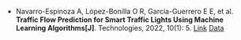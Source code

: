 * Navarro-Espinoza A, López-Bonilla O R, García-Guerrero E E, et al. <b>Traffic Flow Prediction for Smart Traffic Lights Using Machine Learning Algorithms[J]</b>. Technologies, 2022, 10(1): 5. [Link](https://www.mdpi.com/2227-7080/10/1/5) [Data](https://zenodo.org/record/3653880#.YZbTcE6ZND9)